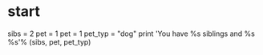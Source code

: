 # start

sibs = 2
pet = 1
pet = 1
pet_typ = "dog"
print 'You have %s siblings and %s %s'% (sibs, pet, pet_typ)
